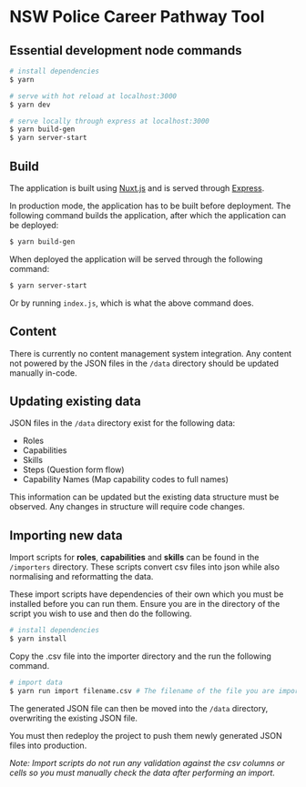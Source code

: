 # NSW Police Career Pathway Tool

## Essential development node commands

```bash
# install dependencies
$ yarn

# serve with hot reload at localhost:3000
$ yarn dev

# serve locally through express at localhost:3000
$ yarn build-gen
$ yarn server-start
```

## Build

The application is built using [Nuxt.js](https://nuxtjs.org) and is served through [Express](https://expressjs.com).

In production mode, the application has to be built before deployment. The following command builds the application, after which the application can be deployed:

```bash
$ yarn build-gen
```

When deployed the application will be served through the following command:

```bash
$ yarn server-start
```

Or by running `index.js`, which is what the above command does.

## Content

There is currently no content management system integration. Any content not powered by the JSON files in the `/data` directory should be updated manually in-code.

## Updating existing data

JSON files in the `/data` directory exist for the following data:

- Roles
- Capabilities
- Skills
- Steps (Question form flow)
- Capability Names (Map capability codes to full names)

This information can be updated but the existing data structure must be observed. Any changes in structure will require code changes.

## Importing new data 

Import scripts for **roles**, **capabilities** and **skills** can be found in the `/importers` directory. These scripts convert csv files into json while also normalising and reformatting the data.

These import scripts have dependencies of their own which you must be installed before you can run them. Ensure you are in the directory of the script you wish to use and then do the following.

```bash
# install dependencies
$ yarn install
```

Copy the .csv file into the importer directory and the run the following command.

```bash
# import data
$ yarn run import filename.csv # The filename of the file you are importing from
```

The generated JSON file can then be moved into the `/data` directory, overwriting the existing JSON file.

You must then redeploy the project to push them newly generated JSON files into production.

_Note: Import scripts do not run any validation against the csv columns or cells so you must manually check the data after performing an import._
